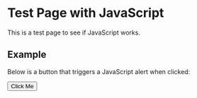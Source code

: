 # Test Page with JavaScript

This is a test page to see if JavaScript works.

## Example

Below is a button that triggers a JavaScript alert when clicked:

<button id="testButton">Click Me</button>

<script>
  // Simple JavaScript to display an alert when the page is loaded
  document.addEventListener("DOMContentLoaded", function () {
    // Show an alert as soon as the page loads
    alert("The page has loaded successfully!");

    // Add functionality to the button
    const button = document.getElementById("testButton");
    button.addEventListener("click", function () {
      alert("You clicked the button!");
    });
  });
</script>
